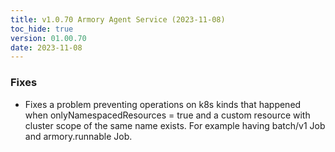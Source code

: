```yaml
---
title: v1.0.70 Armory Agent Service (2023-11-08)
toc_hide: true
version: 01.00.70
date: 2023-11-08
---
```


### Fixes
- Fixes a problem preventing operations on k8s kinds that happened when onlyNamespacedResources = true and a custom resource with cluster scope of the same name exists. For example having batch/v1 Job and armory.runnable Job.
